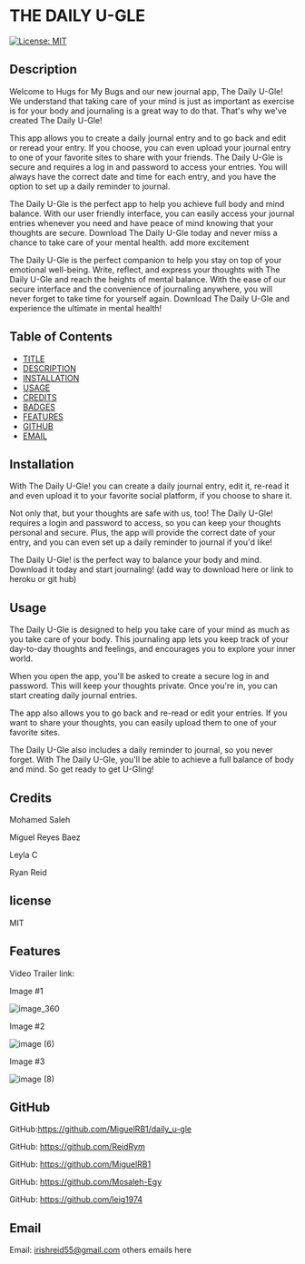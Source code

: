 # THE DAILY U-GLE
[![License: MIT](https://img.shields.io/badge/License-MIT-yellow.svg)](https://opensource.org/licenses/MIT)


## Description
Welcome to Hugs for My Bugs and our new journal app, The Daily U-Gle! We understand that taking care of your mind is just as important as exercise is for your body and journaling is a great way to do that. That's why we've created The Daily U-Gle! 

This app allows you to create a daily journal entry and to go back and edit or reread your entry. If you choose, you can even upload your journal entry to one of your favorite sites to share with your friends. The Daily U-Gle is secure and requires a log in and password to access your entries. You will always have the correct date and time for each entry, and you have the option to set up a daily reminder to journal. 

The Daily U-Gle is the perfect app to help you achieve full body and mind balance. With our user friendly interface, you can easily access your journal entries whenever you need and have peace of mind knowing that your thoughts are secure. Download The Daily U-Gle today and never miss a chance to take care of your mental health.
add more excitement 

The Daily U-Gle is the perfect companion to help you stay on top of your emotional well-being. Write, reflect, and express your thoughts with The Daily U-Gle and reach the heights of mental balance. With the ease of our secure interface and the convenience of journaling anywhere, you will never forget to take time for yourself again. Download The Daily U-Gle and experience the ultimate in mental health!




## Table of Contents

* [TITLE](#title)
* [DESCRIPTION](#description)
* [INSTALLATION](#installation)
* [USAGE](#usage)
* [CREDITS](#credits)
* [BADGES](#badges)
* [FEATURES](#features)
* [GITHUB](#github)
* [EMAIL](#email)





## Installation
 With The Daily U-Gle! you can create a daily journal entry, edit it, re-read it and even upload it to your favorite social platform, if you choose to share it. 

Not only that, but your thoughts are safe with us, too! The Daily U-Gle! requires a login and password to access, so you can keep your thoughts personal and secure. Plus, the app will provide the correct date of your entry, and you can even set up a daily reminder to journal if you'd like! 

The Daily U-Gle! is the perfect way to balance your body and mind. Download it today and start journaling!
(add way to download here or link to heroku or git hub)


## Usage
The Daily U-Gle is designed to help you take care of your mind as much as you take care of your body. This journaling app lets you keep track of your day-to-day thoughts and feelings, and encourages you to explore your inner world. 

When you open the app, you'll be asked to create a secure log in and password. This will keep your thoughts private. Once you're in, you can start creating daily journal entries.

The app also allows you to go back and re-read or edit your entries. If you want to share your thoughts, you can easily upload them to one of your favorite sites.

The Daily U-Gle also includes a daily reminder to journal, so you never forget. With The Daily U-Gle, you'll be able to achieve a full balance of body and mind. So get ready to get U-Gling!

## Credits
Mohamed Saleh 

Miguel Reyes Baez

Leyla C

Ryan Reid


## license
MIT



## Features  
Video Trailer link:





Image #1

![image_360](https://github.com/MiguelRB1/daily_u-gle/assets/123789106/470f87c8-86f8-488d-8617-96f998a210bf)


Image #2

![image (6)](https://github.com/MiguelRB1/daily_u-gle/assets/123789106/8a8e655e-78b4-42e0-a04c-17e7f18ba9b6)

Image #3

![image (8)](https://github.com/MiguelRB1/daily_u-gle/assets/123789106/bdb7b5b6-554d-41d9-8cc2-3fc4a8cfd62d)



## GitHub
GitHub:https://github.com/MiguelRB1/daily_u-gle

GitHub: https://github.com/ReidRym

GitHub: https://github.com/MiguelRB1

GitHub: https://github.com/Mosaleh-Egy

GitHub: https://github.com/leig1974




## Email
Email: irishreid55@gmail.com
others emails here
